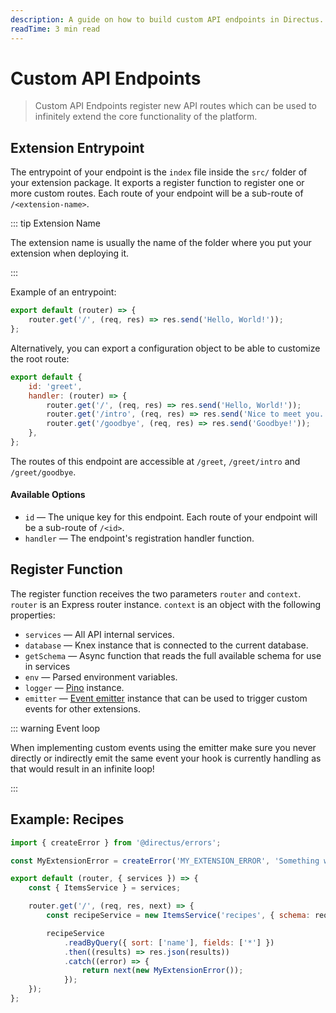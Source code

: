 ```yaml
---
description: A guide on how to build custom API endpoints in Directus.
readTime: 3 min read
---
```


# Custom API Endpoints <small></small>

> Custom API Endpoints register new API routes which can be used to infinitely extend the core functionality of the
> platform.

## Extension Entrypoint

The entrypoint of your endpoint is the `index` file inside the `src/` folder of your extension package. It exports a
register function to register one or more custom routes. Each route of your endpoint will be a sub-route of
`/<extension-name>`.

::: tip Extension Name

The extension name is usually the name of the folder where you put your extension when deploying it.

:::

Example of an entrypoint:

```js
export default (router) => {
	router.get('/', (req, res) => res.send('Hello, World!'));
};
```

Alternatively, you can export a configuration object to be able to customize the root route:

```js
export default {
	id: 'greet',
	handler: (router) => {
		router.get('/', (req, res) => res.send('Hello, World!'));
		router.get('/intro', (req, res) => res.send('Nice to meet you.'));
		router.get('/goodbye', (req, res) => res.send('Goodbye!'));
	},
};
```

The routes of this endpoint are accessible at `/greet`, `/greet/intro` and `/greet/goodbye`.

#### Available Options

- `id` — The unique key for this endpoint. Each route of your endpoint will be a sub-route of `/<id>`.
- `handler` — The endpoint's registration handler function.

## Register Function

The register function receives the two parameters `router` and `context`. `router` is an Express router instance.
`context` is an object with the following properties:

- `services` — All API internal services.
- `database` — Knex instance that is connected to the current database.
- `getSchema` — Async function that reads the full available schema for use in services
- `env` — Parsed environment variables.
- `logger` — [Pino](https://github.com/pinojs/pino) instance.
- `emitter` — [Event emitter](https://github.com/directus/directus/blob/main/api/src/emitter.ts) instance that can be
  used to trigger custom events for other extensions.

::: warning Event loop

When implementing custom events using the emitter make sure you never directly or indirectly emit the same event your
hook is currently handling as that would result in an infinite loop!

:::

## Example: Recipes

```js
import { createError } from '@directus/errors';

const MyExtensionError = createError('MY_EXTENSION_ERROR', 'Something went wrong...', 500);

export default (router, { services }) => {
	const { ItemsService } = services;

	router.get('/', (req, res, next) => {
		const recipeService = new ItemsService('recipes', { schema: req.schema, accountability: req.accountability });

		recipeService
			.readByQuery({ sort: ['name'], fields: ['*'] })
			.then((results) => res.json(results))
			.catch((error) => {
				return next(new MyExtensionError());
			});
	});
};
```
